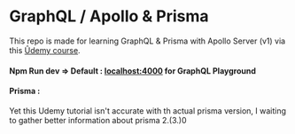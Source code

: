# GraphQL / Apollo & Prisma 
This repo is made for learning GraphQL & Prisma with Apollo Server (v1)
via this [Ûdemy course](https://www.udemy.com/course/graphql-bootcamp/). 
#### Npm Run dev => Default : [localhost:4000](http://localhost:4000/) for GraphQL Playground

#### Prisma : 

Yet this Udemy tutorial isn't accurate with th actual prisma version, I waiting to gather better information about prisma 2.(3.)0 

